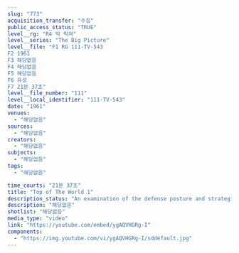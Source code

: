 ```yaml
---
slug: "773"
acquisition_transfer: "수집"
public_access_status: "TRUE"
level__rg: "R4 빅 픽쳐"
level__series: "The Big Picture"
level__file: "F1 RG 111-TV-543
F2 1961
F3 해당없음
F4 해당없음
F5 해당없음
F6 유성
F7 21분 37초"
level__file_number: "111"
level__local_identifier: "111-TV-543"
date: "1961"
venues: 
  - "해당없음"
sources: 
  - "해당없음"
creators: 
  - "해당없음"
subjects: 
  - "해당없음"
tags: 
  - "해당없음"

time_courts: "21분 37초"
title: "Top of The World 1"
description_status: "An examination of the defense posture and strategic importance of Alaska, the Northwest Territory, Canada and Greenland. Features DEW Line and the electronic sentinels on guard there."
description: "해당없음"
shotlist: "해당없음"
media_type: "video"
link: "https://youtube.com/embed/ygAQVHGRg-I"
components: 
  - "https://img.youtube.com/vi/ygAQVHGRg-I/sddefault.jpg"
---
```

